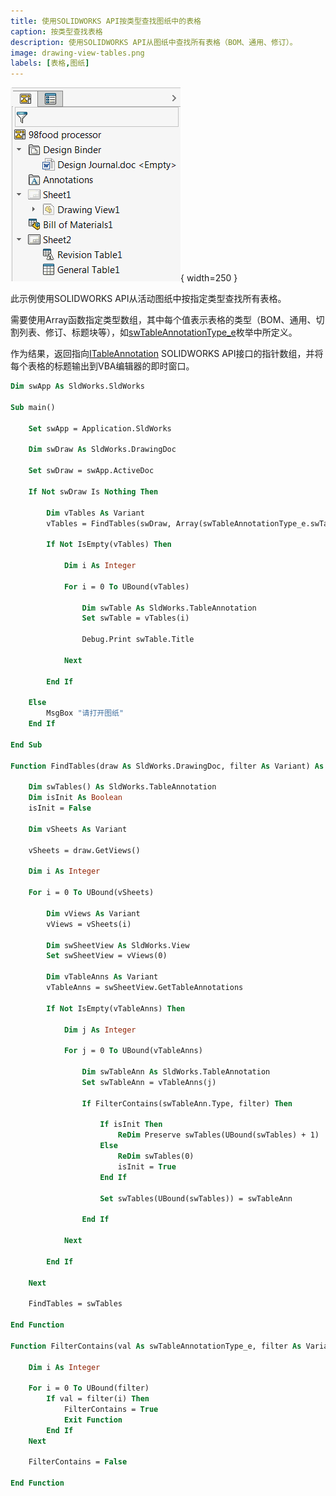 ```yaml
---
title: 使用SOLIDWORKS API按类型查找图纸中的表格
caption: 按类型查找表格
description: 使用SOLIDWORKS API从图纸中查找所有表格（BOM、通用、修订）。
image: drawing-view-tables.png
labels: [表格,图纸]
---
```

![图纸中的表格](drawing-view-tables.png){ width=250 }

此示例使用SOLIDWORKS API从活动图纸中按指定类型查找所有表格。

需要使用Array函数指定类型数组，其中每个值表示表格的类型（BOM、通用、切割列表、修订、标题块等），如[swTableAnnotationType_e](https://help.solidworks.com/2017/english/api/swconst/solidworks.interop.swconst~solidworks.interop.swconst.swtableannotationtype_e.html)枚举中所定义。

作为结果，返回指向[ITableAnnotation](https://help.solidworks.com/2017/english/api/sldworksapi/SolidWorks.Interop.sldworks~SolidWorks.Interop.sldworks.ITableAnnotation.html) SOLIDWORKS API接口的指针数组，并将每个表格的标题输出到VBA编辑器的即时窗口。

~~~ vb
Dim swApp As SldWorks.SldWorks

Sub main()

    Set swApp = Application.SldWorks
    
    Dim swDraw As SldWorks.DrawingDoc
    
    Set swDraw = swApp.ActiveDoc
    
    If Not swDraw Is Nothing Then
        
        Dim vTables As Variant
        vTables = FindTables(swDraw, Array(swTableAnnotationType_e.swTableAnnotation_BillOfMaterials, swTableAnnotationType_e.swTableAnnotation_RevisionBlock))
        
        If Not IsEmpty(vTables) Then
            
            Dim i As Integer
            
            For i = 0 To UBound(vTables)
                
                Dim swTable As SldWorks.TableAnnotation
                Set swTable = vTables(i)
                
                Debug.Print swTable.Title
                
            Next
            
        End If
        
    Else
        MsgBox "请打开图纸"
    End If
    
End Sub

Function FindTables(draw As SldWorks.DrawingDoc, filter As Variant) As Variant
    
    Dim swTables() As SldWorks.TableAnnotation
    Dim isInit As Boolean
    isInit = False
    
    Dim vSheets As Variant
    
    vSheets = draw.GetViews()
    
    Dim i As Integer
    
    For i = 0 To UBound(vSheets)
        
        Dim vViews As Variant
        vViews = vSheets(i)
        
        Dim swSheetView As SldWorks.View
        Set swSheetView = vViews(0)
        
        Dim vTableAnns As Variant
        vTableAnns = swSheetView.GetTableAnnotations
        
        If Not IsEmpty(vTableAnns) Then
            
            Dim j As Integer
            
            For j = 0 To UBound(vTableAnns)
                
                Dim swTableAnn As SldWorks.TableAnnotation
                Set swTableAnn = vTableAnns(j)
                
                If FilterContains(swTableAnn.Type, filter) Then

                    If isInit Then
                        ReDim Preserve swTables(UBound(swTables) + 1)
                    Else
                        ReDim swTables(0)
                        isInit = True
                    End If

                    Set swTables(UBound(swTables)) = swTableAnn

                End If
                
            Next
            
        End If
        
    Next
    
    FindTables = swTables
    
End Function

Function FilterContains(val As swTableAnnotationType_e, filter As Variant) As Boolean
    
    Dim i As Integer
    
    For i = 0 To UBound(filter)
        If val = filter(i) Then
            FilterContains = True
            Exit Function
        End If
    Next
    
    FilterContains = False
    
End Function
~~~